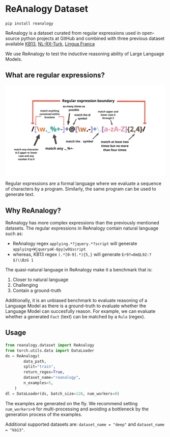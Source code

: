 # ReAnalogy Dataset

`pip install reanalogy`

ReAnalogy is a dataset curated from regular expressions used in open-source python projects at GitHub and combined with three previous dataset available [KB13](http://people.csail.mit.edu/nkushman/papers/naacl2013.pdf), [NL-RX-Turk](https://arxiv.org/abs/1608.03000), [Lingua Franca](https://arxiv.org/abs/2105.04397)

We use ReAnalogy to test the inductive reasoning ability of Large Language Models.


## What are regular expressions?
![hero](assets/hero.webp)

Regular expressions are a formal language where we evaluate a sequence of characters by a program. Similarly, the same program can be used to generate text.

## Why ReAnalogy?

ReAnalogy has more complex expressions than the previously mentioned datasets.  The regular expressions in ReAnalogy contain natural language such as:
 * ReAnalogy regex `applying.*?jquery.*?script` will generate `applying+WjqueryaK-6py|w9$script`
 * whereas, KB13 regex `(.*[0-9].*){5,}` will generate `Er9?=0mQL92:?$)\\BzG 1`

The quasi-natural language in ReAnalogy make it a benchmark that is:

1. Closer to natural language
2. Challenging
3. Contain a ground-truth

Additionally, it is an unbiased benchmark to evaluate reasoning of a Language Model as there is a ground-truth to evaluate whether the Language Model can succesfully reason. For example, we can evaluate whether a generated `Fact` (text) can be matched by a `Rule` (regex).

## Usage

```python
from reanalogy.dataset import ReAnalogy
from torch.utils.data import DataLoader
ds = ReAnalogy(
        data_path,
        split="train",
        return_regex=True,
        dataset_name="reanalogy",
        n_examples=5,
    )
dl = DataLoader(ds, batch_size=128, num_workers=0)
```

The examples are generated on the fly. We recommend setting `num_workers>0` for multi-processing and avoiding a bottleneck by the generation process of the examples.

Additional supported datasets are:
`dataset_name = "deep"` and `dataset_name = "kb13"`.


